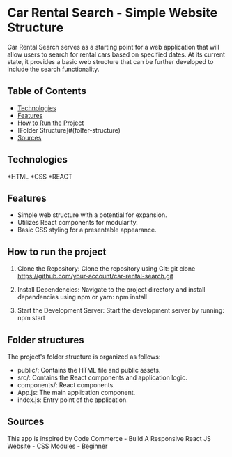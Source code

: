 # Car Rental Search - Simple Website Structure
Car Rental Search serves as a starting point for a web application that will allow users to search for rental cars based on specified dates. At its current state, it provides a basic web structure that can be further developed to include the search functionality.

## Table of Contents
* [Technologies](#technologies)
* [Features](#features)
* [How to Run the Project](#how-to-run-the-project)
* [Folder Structure]#(folfer-structure)
* [Sources](#sources)

## Technologies
*HTML
*CSS
*REACT

## Features
* Simple web structure with a potential for expansion.
* Utilizes React components for modularity.
* Basic CSS styling for a presentable appearance.

## How to run the project
1. Clone the Repository:
  Clone the repository using Git:
  git clone https://github.com/your-account/car-rental-search.git

2. Install Dependencies:
  Navigate to the project directory and install dependencies using npm or yarn:
  npm install

3. Start the Development Server:
  Start the development server by running:
  npm start

## Folder structures

The project's folder structure is organized as follows:
* public/: Contains the HTML file and public assets.
* src/: Contains the React components and application logic.
* components/: React components.
* App.js: The main application component.
* index.js: Entry point of the application.

## Sources
This app is inspired by Code Commerce - Build A Responsive React JS Website - CSS Modules - Beginner

